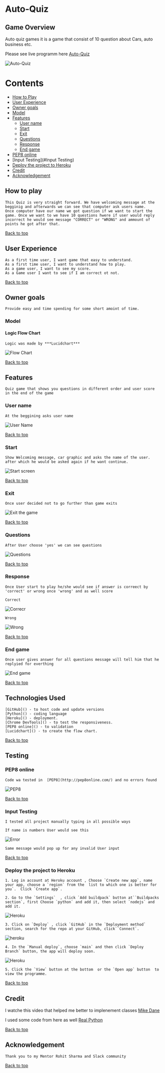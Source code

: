 # Auto-Quiz

## Game Overview

Auto quiz games it is a game that consist of 10 question about Cars, auto business etc. 

Please see live programm here [Auto-Quiz](https://auto-trivia.herokuapp.com/)


![Auto-Quiz](screenshots/fronnt.jpg)


# Contents
- [How to Play](#how-to-play)
- [User Experience](#user-experience)
- [Owner goals](#owner-goals)
- [Model](#model)
- [Features](#features)
    - [User name](#user-name)
    - [Start](#start)
    - [Exit](#exit)
    - [Questions](#questions)
    - [Response](#response)
    - [End game](#end-game)
- [PEP8 online](#pep8-online)
- [Input Testing](#Input Testing)
- [Deploy the project to Heroku](#deploy-the-project-on-heroku)
- [Credit](#credit)
- [Acknowledgement](#acknowledgement)




## How to play

    This Quiz is very straight forward. We have welcoming message at the begginig and afterwards we can see that computer ask users name.
    Once computer have our name we got question if we want to start the game. Once we want to we have 10 questions hwere if user would reply incorrect he would see message "CORRECT" or "WRONG" and ammount of points he got after that.

[Back to top](#Auto-Quiz)

## User Experience

    As a first time user, I want game that easy to understand.
    As a first time user, I want to understand how to play.
    As a game user, I want to see my score.
    As a Game user I want to see if I am correct ot not.

[Back to top](#Contents)


## Owner goals

    Provide easy and time spending for some short amoint of time.

### Model

#### Logic Flow Chart

    Logic was made by ***Lucidchart***
    
![Flow Chart](screenshots/flow.jpg)

[Back to top](#Auto-Quiz)


## Features

    Quiz game that shows you questions in different order and user score in the end of the game


### User name

    At the beggining asks user name

![User Name](screenshots/name.jpg)

[Back to top](#Contents)

### Start 

    Show Welcoming message, car graphic and asks the name of the user. after which he would be asked again if he want continue.

![Start screen](screenshots/fronnt.jpg)


[Back to top](#Contents)


### Exit 

    Once user decided not to go further than game exits

![Exit the game](screenshots/exit.jpg)

[Back to top](#Contents)


### Questions 

    After User choose 'yes' we can see questions


![Questions](screenshots/question1.jpg)

[Back to top](#Contents)

### Response

    Once User start to play he/she would see if answer is correect by 'correct' or wrong once 'wrong' and as well score

    Correct

![Correcr](screenshots/correctscore.jpg)

    Wrong

![Wrong](screenshots/wrong.jpg)

[Back to top](#Contents)


### End game

    Once user gives answer for all questions message will tell him that he replyied for everthing

![End game](screenshots/endgame.jpg)

[Back to top](#Contents)



## Technologies Used

    [GitHub]() - to host code and update versions
    [Python]() - coding language
    [Heroku]() - deployment.
    [Chrome DevTools]() - to test the responsiveness.
    [PEP8 online]() - to validation
    [Lucidchart]() - to create the flow chart.

[Back to top](#Contents)

## Testing

### PEP8 online

    Code wa tested in  [PEP8](http://pep8online.com/) and no errors found

![PEP8](screenshots/pep8.jpg)

[Back to top](#Contents)

### Input Testing

    I tested all project manually typing in all possible ways

    If name is numbers User would see this

![Error](screenshots/errornum.jpg)

    Same message would pop up for any invalid User input

[Back to top](#Contents)


### Deploy the project to Heroku

    1. Log in account at Heroku account , Choose `Create new app`, name your app, choose a `region` from the  list to which one is better for you`.  Click `Create app`.
  
    2. Go to the `Settings`  , click `Add buildpack` button at``Buildpacks section`, first Choose `python` and add it, then select `nodejs` and add it.

![Heroku](screenshots/login.jpg)

    3. Click on `Deploy` , click `GitHub` in the `Deployment method` section, search for the repo at your GitHub, click``Connect`. 

![heroku](screenshots/up.jpg)

    4. In the `Manual deploy`, choose `main` and then click `Deploy Branch` button, the app will deploy soon. 

![Heroku](screenshots/btm.jpg)

    5. Click the `View` button at the bottom  or the `Open app` button  to view the programme.

[Back to top](#Contents)

## Credit

I watche this video that helped me better to implenement classes [Mike Dane](https://www.youtube.com/watch?v=SgQhwtIoQ7o&ab_channel=MikeDane)

I used some code from here as well [Real  Python](https://realpython.com/python-quiz-application/)

[Back to top](#Contents)


## Acknowledgement

    Thank you to my Mentor Rohit Sharma and Slack community


[Back to top](#Contents)


